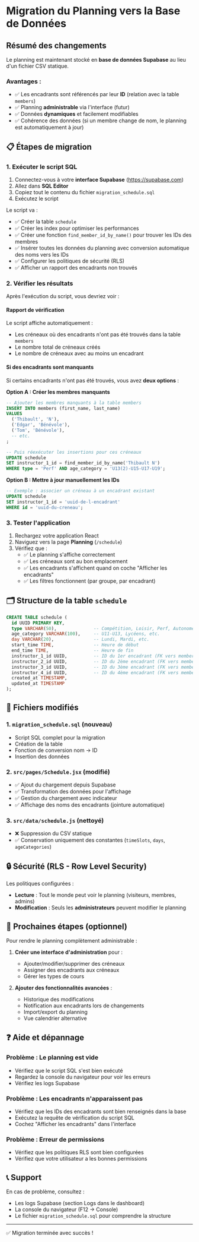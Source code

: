 # Migration du Planning vers la Base de Données

## Résumé des changements

Le planning est maintenant stocké en **base de données Supabase** au lieu d'un fichier CSV statique.

### Avantages :
- ✅ Les encadrants sont référencés par leur **ID** (relation avec la table `members`)
- ✅ Planning **administrable** via l'interface (futur)
- ✅ Données **dynamiques** et facilement modifiables
- ✅ Cohérence des données (si un membre change de nom, le planning est automatiquement à jour)

## 📋 Étapes de migration

### 1. Exécuter le script SQL

1. Connectez-vous à votre **interface Supabase** (https://supabase.com)
2. Allez dans **SQL Editor**
3. Copiez tout le contenu du fichier `migration_schedule.sql`
4. Exécutez le script

Le script va :
- ✅ Créer la table `schedule`
- ✅ Créer les index pour optimiser les performances
- ✅ Créer une fonction `find_member_id_by_name()` pour trouver les IDs des membres
- ✅ Insérer toutes les données du planning avec conversion automatique des noms vers les IDs
- ✅ Configurer les politiques de sécurité (RLS)
- ✅ Afficher un rapport des encadrants non trouvés

### 2. Vérifier les résultats

Après l'exécution du script, vous devriez voir :

#### Rapport de vérification
Le script affiche automatiquement :
- Les créneaux où des encadrants n'ont pas été trouvés dans la table `members`
- Le nombre total de créneaux créés
- Le nombre de créneaux avec au moins un encadrant

#### Si des encadrants sont manquants

Si certains encadrants n'ont pas été trouvés, vous avez **deux options** :

**Option A : Créer les membres manquants**
```sql
-- Ajouter les membres manquants à la table members
INSERT INTO members (first_name, last_name)
VALUES
  ('Thibault', 'N'),
  ('Edgar', 'Bénévole'),
  ('Tom', 'Bénévole'),
  -- etc.
;

-- Puis réexécuter les insertions pour ces créneaux
UPDATE schedule
SET instructor_1_id = find_member_id_by_name('Thibault N')
WHERE type = 'Perf' AND age_category = 'U13(2)-U15-U17-U19';
```

**Option B : Mettre à jour manuellement les IDs**
```sql
-- Exemple : associer un créneau à un encadrant existant
UPDATE schedule
SET instructor_1_id = 'uuid-de-l-encadrant'
WHERE id = 'uuid-du-creneau';
```

### 3. Tester l'application

1. Rechargez votre application React
2. Naviguez vers la page **Planning** (`/schedule`)
3. Vérifiez que :
   - ✅ Le planning s'affiche correctement
   - ✅ Les créneaux sont au bon emplacement
   - ✅ Les encadrants s'affichent quand on coche "Afficher les encadrants"
   - ✅ Les filtres fonctionnent (par groupe, par encadrant)

## 🗂️ Structure de la table `schedule`

```sql
CREATE TABLE schedule (
  id UUID PRIMARY KEY,
  type VARCHAR(50),              -- Compétition, Loisir, Perf, Autonomes
  age_category VARCHAR(100),     -- U11-U13, Lycéens, etc.
  day VARCHAR(20),               -- Lundi, Mardi, etc.
  start_time TIME,               -- Heure de début
  end_time TIME,                 -- Heure de fin
  instructor_1_id UUID,          -- ID du 1er encadrant (FK vers members)
  instructor_2_id UUID,          -- ID du 2ème encadrant (FK vers members)
  instructor_3_id UUID,          -- ID du 3ème encadrant (FK vers members)
  instructor_4_id UUID,          -- ID du 4ème encadrant (FK vers members)
  created_at TIMESTAMP,
  updated_at TIMESTAMP
);
```

## 📝 Fichiers modifiés

### 1. `migration_schedule.sql` (nouveau)
- Script SQL complet pour la migration
- Création de la table
- Fonction de conversion nom → ID
- Insertion des données

### 2. `src/pages/Schedule.jsx` (modifié)
- ✅ Ajout du chargement depuis Supabase
- ✅ Transformation des données pour l'affichage
- ✅ Gestion du chargement avec indicateur
- ✅ Affichage des noms des encadrants (jointure automatique)

### 3. `src/data/schedule.js` (nettoyé)
- ❌ Suppression du CSV statique
- ✅ Conservation uniquement des constantes (`timeSlots`, `days`, `ageCategories`)

## 🔒 Sécurité (RLS - Row Level Security)

Les politiques configurées :
- **Lecture** : Tout le monde peut voir le planning (visiteurs, membres, admins)
- **Modification** : Seuls les **administrateurs** peuvent modifier le planning

## 🚀 Prochaines étapes (optionnel)

Pour rendre le planning complètement administrable :

1. **Créer une interface d'administration** pour :
   - Ajouter/modifier/supprimer des créneaux
   - Assigner des encadrants aux créneaux
   - Gérer les types de cours

2. **Ajouter des fonctionnalités avancées** :
   - Historique des modifications
   - Notification aux encadrants lors de changements
   - Import/export du planning
   - Vue calendrier alternative

## ❓ Aide et dépannage

### Problème : Le planning est vide
- Vérifiez que le script SQL s'est bien exécuté
- Regardez la console du navigateur pour voir les erreurs
- Vérifiez les logs Supabase

### Problème : Les encadrants n'apparaissent pas
- Vérifiez que les IDs des encadrants sont bien renseignés dans la base
- Exécutez la requête de vérification du script SQL
- Cochez "Afficher les encadrants" dans l'interface

### Problème : Erreur de permissions
- Vérifiez que les politiques RLS sont bien configurées
- Vérifiez que votre utilisateur a les bonnes permissions

## 📞 Support

En cas de problème, consultez :
- Les logs Supabase (section Logs dans le dashboard)
- La console du navigateur (F12 → Console)
- Le fichier `migration_schedule.sql` pour comprendre la structure

---

✅ Migration terminée avec succès !
